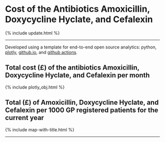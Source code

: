 <script src="https://cdn.plot.ly/plotly-latest.min.js"></script>

# Cost of the Antibiotics Amoxicillin, Doxycycline Hyclate, and Cefalexin 

{% include update.html %}

<hr class="nhsuk-u-margin-top-0 nhsuk-u-margin-bottom-6">

Developed using a template for end-to-end open source analytics: python, [plotly](https://plotly.com/python/), [github.io](https://pages.github.com/), and [github actions](https://github.com/features/actions).

## Total cost (£) of the antibiotics Amoxicillin, Doxycycline Hyclate, and Cefalexin per month 

{% include plotly_obj.html %}

## Total (£) of Amoxicillin, Doxycycline Hyclate, and Cefalexin per 1000 GP registered patients for the current year

{% include map-with-title.html %}

<hr class="nhsuk-u-margin-top-0 nhsuk-u-margin-bottom-6">
